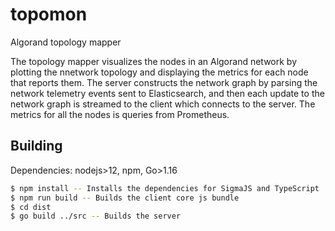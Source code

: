 # topomon
Algorand topology mapper

The topology mapper visualizes the nodes in an Algorand network by plotting the nnetwork topology and displaying the metrics for each node that reports them.
The server constructs the network graph by parsing the network telemetry events sent to Elasticsearch, and then each update to the network graph is streamed to the client which connects to the server. The metrics for all the nodes is queries from Prometheus.

## Building

Dependencies: nodejs>12, npm, Go>1.16

```bash
$ npm install -- Installs the dependencies for SigmaJS and TypeScript
$ npm run build -- Builds the client core js bundle
$ cd dist
$ go build ../src -- Builds the server
```

